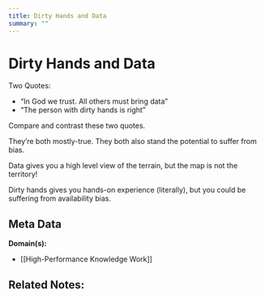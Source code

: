 ```yaml
---
title: Dirty Hands and Data
summary: ""
---
```


# Dirty Hands and Data

Two Quotes:
* “In God we trust. All others must bring data”
* “The person with dirty hands is right”

Compare and contrast these two quotes.

They’re both mostly-true. They both also stand the potential to suffer from bias.

Data gives you a high level view of the terrain, but the map is not the territory!

Dirty hands gives you hands-on experience (literally), but you could be suffering from availability bias.

## Meta Data

**Domain(s):**
- [[High-Performance Knowledge Work]]

**Related Notes:**
- 
